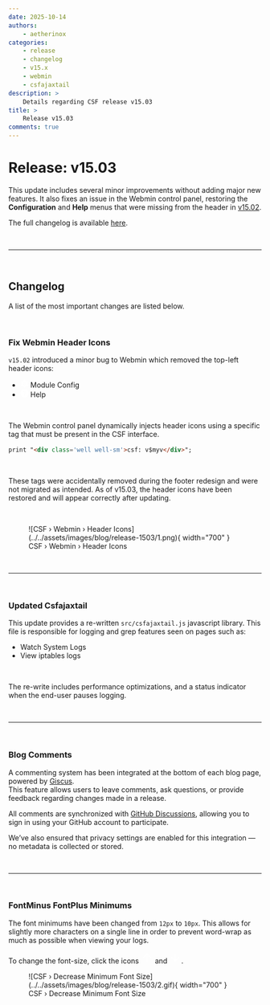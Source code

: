 ```yaml
---
date: 2025-10-14
authors:
    - aetherinox
categories:
    - release
    - changelog
    - v15.x
    - webmin
    - csfajaxtail
description: >
    Details regarding CSF release v15.03
title: >
    Release v15.03
comments: true
---
```


# Release: v15.03

This update includes several minor improvements without adding major new features. It also fixes an issue in the Webmin control panel, restoring the **Configuration** and **Help** menus that were missing from the header in [v15.02](release-15.02.md).

The full changelog is available [here](../../about/changelog.md).

<!-- more -->

<br />

---

<br />

## Changelog

A list of the most important changes are listed below.

<br />

### Fix Webmin Header Icons

`v15.02` introduced a minor bug to Webmin which removed the top-left header icons:

- <svg xmlns="http://www.w3.org/2000/svg" viewBox="0 0 512 512" fill="#FFF" width="16px" height="16px"><defs><style>.fa-secondary{opacity:.4}</style></defs><path class="fa-primary" d="M489.6 191.2c6.9-6.2 9.6-15.9 6.4-24.6c-4.4-11.9-9.7-23.3-15.8-34.3l-4.7-8.1c-6.6-11-14-21.4-22.1-31.2c-5.9-7.2-15.7-9.6-24.5-6.8L389.1 98.8c-10 3.2-20.8 1.1-29.7-4.6c-4.9-3.1-9.9-6.1-15.1-8.7c-9.3-4.8-16.5-13.2-18.8-23.4l-8.9-40.7c-2-9.1-9-16.3-18.2-17.8C284.7 1.2 270.5 0 256 0s-28.7 1.2-42.5 3.5c-9.2 1.5-16.2 8.7-18.2 17.8l-8.9 40.7c-2.2 10.2-9.5 18.6-18.8 23.4c-5.2 2.7-10.2 5.6-15.1 8.7c-8.8 5.7-19.7 7.7-29.7 4.6L83.1 86.1c-8.8-2.8-18.6-.3-24.5 6.8c-8.1 9.8-15.5 20.2-22.1 31.2l-4.7 8.1c-6.1 11-11.4 22.4-15.8 34.3c-3.2 8.7-.5 18.4 6.4 24.6l30.9 28.1c7.7 7.1 11.4 17.5 10.9 27.9c-.1 2.9-.2 5.8-.2 8.8s.1 5.9 .2 8.8c.5 10.5-3.1 20.9-10.9 27.9L22.4 320.8c-6.9 6.2-9.6 15.9-6.4 24.6c4.4 11.9 9.7 23.3 15.8 34.3l4.7 8.1c6.6 11 14 21.4 22.1 31.2c5.9 7.2 15.7 9.6 24.5 6.8l39.7-12.6c10-3.2 20.8-1.1 29.7 4.6c4.9 3.1 9.9 6.1 15.1 8.7c9.3 4.8 16.5 13.2 18.8 23.4l8.9 40.7c2 9.1 9 16.3 18.2 17.8c13.8 2.3 28 3.5 42.5 3.5s28.7-1.2 42.5-3.5c9.2-1.5 16.2-8.7 18.2-17.8l8.9-40.7c2.2-10.2 9.4-18.6 18.8-23.4c5.2-2.7 10.2-5.6 15.1-8.7c8.8-5.7 19.7-7.7 29.7-4.6l39.7 12.6c8.8 2.8 18.6 .3 24.5-6.8c8.1-9.8 15.5-20.2 22.1-31.2l4.7-8.1c6.1-11 11.3-22.4 15.8-34.3c3.2-8.7 .5-18.4-6.4-24.6l-30.9-28.1c-7.7-7.1-11.4-17.5-10.9-27.9c.1-2.9 .2-5.8 .2-8.8s-.1-5.9-.2-8.8c-.5-10.5 3.1-20.9 10.9-27.9l30.9-28.1zM256 160a96 96 0 1 1 0 192 96 96 0 1 1 0-192z"></path><path class="fa-secondary" d="M192 256a64 64 0 1 1 128 0 64 64 0 1 1 -128 0z"></path></svg> Module Config
- <svg xmlns="http://www.w3.org/2000/svg" viewBox="0 0 512 512" fill="#FFF" width="16px" height="16px"><path d="M256 512A256 256 0 1 0 256 0a256 256 0 1 0 0 512zM169.8 165.3c7.9-22.3 29.1-37.3 52.8-37.3h58.3c34.9 0 63.1 28.3 63.1 63.1c0 22.6-12.1 43.5-31.7 54.8L280 264.4c-.2 13-10.9 23.6-24 23.6c-13.3 0-24-10.7-24-24V250.5c0-8.6 4.6-16.5 12.1-20.8l44.3-25.4c4.7-2.7 7.6-7.7 7.6-13.1c0-8.4-6.8-15.1-15.1-15.1H222.6c-3.4 0-6.4 2.1-7.5 5.3l-.4 1.2c-4.4 12.5-18.2 19-30.6 14.6s-19-18.2-14.6-30.6l.4-1.2zM224 352a32 32 0 1 1 64 0 32 32 0 1 1 -64 0z"></path></svg> Help

<br />

The Webmin control panel dynamically injects header icons using a specific tag that must be present in the CSF interface.

```html
print "<div class='well well-sm'>csf: v$myv</div>";
```

<br />

These tags were accidentally removed during the footer redesign and were not migrated as intended. As of v15.03, the header icons have been restored and will appear correctly after updating.

<br />

<figure markdown="span">
    ![CSF › Webmin › Header Icons](../../assets/images/blog/release-1503/1.png){ width="700" }
    <figcaption>CSF › Webmin › Header Icons</figcaption>
</figure>

<br />

---

<br />

### Updated Csfajaxtail

This update provides a re-written `src/csfajaxtail.js` javascript library. This file is responsible for logging and grep features seen on pages such as:

- Watch System Logs
- View iptables logs

<br />

The re-write includes performance optimizations, and a status indicator when the end-user pauses logging.

<br />

---

<br />

### Blog Comments

A commenting system has been integrated at the bottom of each blog page, powered by [Giscus](https://giscus.app/).  
This feature allows users to leave comments, ask questions, or provide feedback regarding changes made in a release.  

All comments are synchronized with [GitHub Discussions](https://docs.github.com/en/discussions), allowing you to sign in using your GitHub account to participate.  

We’ve also ensured that privacy settings are enabled for this integration — no metadata is collected or stored.

<br />

---

<br />

### FontMinus FontPlus Minimums

The font minimums have been changed from `12px` to `10px`. This allows for slightly more characters on a single line in order to prevent word-wrap as much
as possible when viewing your logs.

To change the font-size, click the icons <svg xmlns="http://www.w3.org/2000/svg" width="24" height="24" viewBox="0 0 24 24" fill="none" stroke="#FFF" stroke-width="2" stroke-linecap="round" stroke-linejoin="round" class="lucide-arrow-up"><path d="m5 12 7-7 7 7"></path><path d="M12 19V5"></path></svg> and <svg xmlns="http://www.w3.org/2000/svg" width="24" height="24" viewBox="0 0 24 24" fill="none" stroke="#FFF" stroke-width="2" stroke-linecap="round" stroke-linejoin="round" class="lucide-arrow-down"><path d="M12 5v14"></path><path d="m19 12-7 7-7-7"></path></svg>.

<figure markdown="span">
    ![CSF › Decrease Minimum Font Size](../../assets/images/blog/release-1503/2.gif){ width="700" }
    <figcaption>CSF › Decrease Minimum Font Size</figcaption>
</figure>

<br />